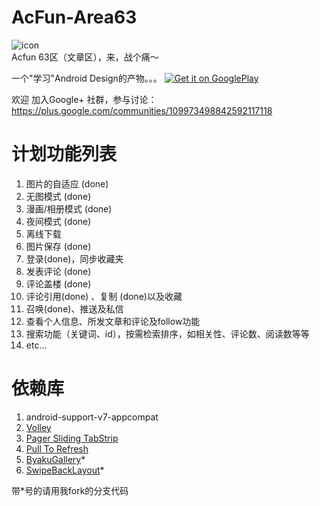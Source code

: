 AcFun-Area63
============
![icon](https://raw.github.com/yrom/AcFun-Area63/master/res/drawable-xxhdpi/ic_launcher.png)  
Acfun 63区（文章区），来，战个痛～

一个"学习"Android Design的产物。。。
[![Get it on GooglePlay](http://www.android.com/images/brand/get_it_on_play_logo_large.png)](https://play.google.com/store/apps/details?id=tv.acfun.a63)

欢迎 加入Google+ 社群，参与讨论：<https://plus.google.com/communities/109973498842592117118>

计划功能列表
============
1. 图片的自适应  (done)
2. 无图模式  (done)
3. 漫画/相册模式 (done)
4. 夜间模式  (done) 
5. 离线下载  
6. 图片保存  (done) 
7. 登录(done)，同步收藏夹  
8. 发表评论  (done) 
9. 评论盖楼 (done) 
10. 评论引用(done) 、复制 (done)以及收藏  
11. 召唤(done)、推送及私信  
12. 查看个人信息、所发文章和评论及follow功能  
13. 搜索功能（关键词、id），按需检索排序，如相关性、评论数、阅读数等等
14. etc... 

依赖库
===========
1. android-support-v7-appcompat
2. [Volley][2]
3. [Pager Sliding TabStrip][3]
4. [Pull To Refresh][4]
5. [ByakuGallery][5]*
6. [SwipeBackLayout][6]*

带*号的请用我fork的分支代码

[2]: https://android.googlesource.com/platform/frameworks/volley
[3]: https://github.com/astuetz/PagerSlidingTabStrip
[4]: https://github.com/chrisbanes/Android-PullToRefresh
[5]: https://github.com/diegocarloslima/ByakuGallery
[6]: https://github.com/Issacw0ng/SwipeBackLayout
